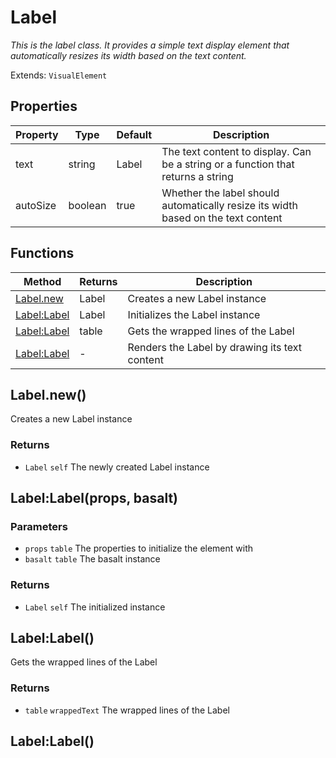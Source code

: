 # Label
_This is the label class. It provides a simple text display element that automatically
resizes its width based on the text content._

Extends: `VisualElement`

## Properties

|Property|Type|Default|Description|
|---|---|---|---|
|text|string|Label|The text content to display. Can be a string or a function that returns a string|
|autoSize|boolean|true|Whether the label should automatically resize its width based on the text content|

## Functions

|Method|Returns|Description|
|---|---|---|
|[Label.new](#label-new)|Label|Creates a new Label instance|
|[Label:Label](#label-label-props-basalt)|Label|Initializes the Label instance|
|[Label:Label](#label-label)|table|Gets the wrapped lines of the Label|
|[Label:Label](#label-label)|-|Renders the Label by drawing its text content|

## Label.new()

Creates a new Label instance

### Returns
* `Label` `self` The newly created Label instance

## Label:Label(props, basalt)
### Parameters
* `props` `table` The properties to initialize the element with
* `basalt` `table` The basalt instance

### Returns
* `Label` `self` The initialized instance

## Label:Label()

Gets the wrapped lines of the Label

### Returns
* `table` `wrappedText` The wrapped lines of the Label

## Label:Label()